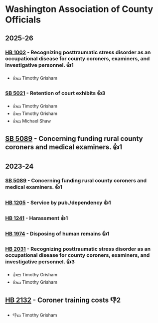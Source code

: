 # Washington Association of County Officials
## 2025-26

### [HB 1002](/bill/2025-26/hb/1002/) - Recognizing posttraumatic stress disorder as an occupational disease for county coroners, examiners, and investigative personnel. 👍1  
* 👍💵 Timothy Grisham

### [SB 5021](/bill/2025-26/sb/5021/) - Retention of court exhibits 👍3  
* 👍💵 Timothy Grisham
* 👍💵 Timothy Grisham
* 👍💵 Michael Shaw

## [SB 5089](/bill/2025-26/sb/5089/) - Concerning funding rural county coroners and medical examiners. 👍1  

## 2023-24

### [SB 5089](/bill/2023-24/sb/5089/) - Concerning funding rural county coroners and medical examiners. 👍1  

### [HB 1205](/bill/2023-24/hb/1205/) - Service by pub./dependency 👍1  

### [HB 1241](/bill/2023-24/hb/1241/) - Harassment 👍1  

### [HB 1974](/bill/2023-24/hb/1974/) - Disposing of human remains 👍1  

### [HB 2031](/bill/2023-24/hb/2031/) - Recognizing posttraumatic stress disorder as an occupational disease for county coroners, examiners, and investigative personnel. 👍3  
* 👍💵 Timothy Grisham
* 👍💵 Timothy Grisham

## [HB 2132](/bill/2023-24/hb/2132/) - Coroner training costs  👎2 
* 👎💵 Timothy Grisham
